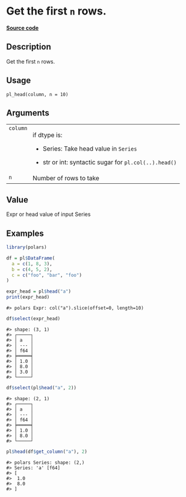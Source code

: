 

# Get the first <code>n</code> rows.

[**Source code**](https://github.com/pola-rs/r-polars/tree/main/R/functions__lazy.R#L232)

## Description

Get the first <code>n</code> rows.

## Usage

<pre><code class='language-R'>pl_head(column, n = 10)
</code></pre>

## Arguments

<table>
<tr>
<td style="white-space: nowrap; font-family: monospace; vertical-align: top">
<code id="pl_head_:_column">column</code>
</td>
<td>

if dtype is:

<ul>
<li>

Series: Take head value in <code>Series</code>

</li>
<li>

str or int: syntactic sugar for
<code style="white-space: pre;">pl.col(..).head()</code>

</li>
</ul>
</td>
</tr>
<tr>
<td style="white-space: nowrap; font-family: monospace; vertical-align: top">
<code id="pl_head_:_n">n</code>
</td>
<td>
Number of rows to take
</td>
</tr>
</table>

## Value

Expr or head value of input Series

## Examples

``` r
library(polars)

df = pl$DataFrame(
  a = c(1, 8, 3),
  b = c(4, 5, 2),
  c = c("foo", "bar", "foo")
)

expr_head = pl$head("a")
print(expr_head)
```

    #> polars Expr: col("a").slice(offset=0, length=10)

``` r
df$select(expr_head)
```

    #> shape: (3, 1)
    #> ┌─────┐
    #> │ a   │
    #> │ --- │
    #> │ f64 │
    #> ╞═════╡
    #> │ 1.0 │
    #> │ 8.0 │
    #> │ 3.0 │
    #> └─────┘

``` r
df$select(pl$head("a", 2))
```

    #> shape: (2, 1)
    #> ┌─────┐
    #> │ a   │
    #> │ --- │
    #> │ f64 │
    #> ╞═════╡
    #> │ 1.0 │
    #> │ 8.0 │
    #> └─────┘

``` r
pl$head(df$get_column("a"), 2)
```

    #> polars Series: shape: (2,)
    #> Series: 'a' [f64]
    #> [
    #>  1.0
    #>  8.0
    #> ]
